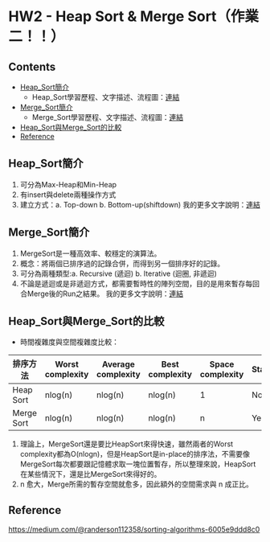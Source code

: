 # HW2 - Heap Sort & Merge Sort（作業二！！）

## Contents
* [Heap_Sort簡介](#Heap_Sort簡介)
  * Heap_Sort學習歷程、文字描述、流程圖：[連結](#Heap_Sort與Merge_Sort的比較)
* [Merge_Sort簡介](#Merge_Sort簡介)
  * Merge_Sort學習歷程、文字描述、流程圖：[連結](#Heap_Sort與Merge_Sort的比較)
* [Heap_Sort與Merge_Sort的比較](#Heap_Sort與Merge_Sort的比較)
* [Reference](#Reference)

## Heap_Sort簡介
1. 可分為Max-Heap和Min-Heap
2. 有insert與delete兩種操作方式
3. 建立方式：a. Top-down b. Bottom-up(shiftdown)
我的更多文字說明：[連結](#https://github.com/chinghsuan/class_exercises/blob/master/HW2/heap_sort_06170203_%E6%B5%81%E7%A8%8B%E5%9C%96%E8%88%87%E6%96%87%E5%AD%97%E8%AA%AA%E6%98%8E%EF%BC%88%E5%AD%B8%E7%BF%92%E6%AD%B7%E7%A8%8B%EF%BC%89.ipynb)

## Merge_Sort簡介
1. MergeSort是一種高效率、較穩定的演算法。  
2. 概念：將兩個已排序過的記錄合併，而得到另一個排序好的記錄。
3. 可分為兩種類型:a. Recursive (遞迴) b. Iterative (迴圈, 非遞迴)
4. 不論是遞迴或是非遞迴方式，都需要暫時性的陣列空間，目的是用來暫存每回合Merge後的Run之結果。
我的更多文字說明：[連結](#Heap_Sort與Merge_Sort的比較)


## Heap_Sort與Merge_Sort的比較
* 時間複雜度與空間複雜度比較：

| 排序方法 | Worst complexity  | Average complexity | Best complexity | Space complexity | Stable 
| ------------ | ------------ | ------------ | ------------ | ------------ | ------------ 
| Heap Sort      | nlog(n) | nlog(n)  | nlog(n) | 1 | No 
| Merge Sort      | nlog(n)  | nlog(n) | nlog(n) | n | Yes 

1. 理論上，MergeSort還是要比HeapSort來得快速，雖然兩者的Worst complexity都為O(nlogn)，但是HeapSort是in-place的排序法，不需要像MergeSort每次都要跟記憶體求取一塊位置暫存，所以整理來說，HeapSort在某些情況下，還是比MergeSort來得好的。  
2. n 愈大，Merge所需的暫存空間就愈多，因此額外的空間需求與 n 成正比。

## Reference
https://medium.com/@randerson112358/sorting-algorithms-6005e9ddd8c0
